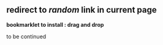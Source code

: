 ## redirect to ***random*** link in current page

 __bookmarklet to install : drag and drop__


 to be continued

